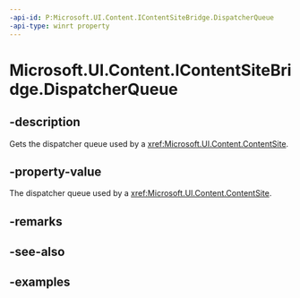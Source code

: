```yaml
---
-api-id: P:Microsoft.UI.Content.IContentSiteBridge.DispatcherQueue
-api-type: winrt property
---
```


# Microsoft.UI.Content.IContentSiteBridge.DispatcherQueue

<!--
public Microsoft.UI.Dispatching.DispatcherQueue DispatcherQueue { get; }
-->

## -description

Gets the dispatcher queue used by a <xref:Microsoft.UI.Content.ContentSite>.

## -property-value

The dispatcher queue used by a <xref:Microsoft.UI.Content.ContentSite>.

## -remarks

## -see-also

## -examples
